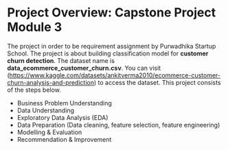 # Project Overview: Capstone Project Module 3 

The project in order to be requirement assignment by Purwadhika Startup School. The project is about building classification model for **customer churn detection**. The dataset name is **data_ecommerce_customer_churn.csv**. You can visit (https://www.kaggle.com/datasets/ankitverma2010/ecommerce-customer-churn-analysis-and-prediction) to access the dataset. This project consists of the steps below.
- Business Problem Understanding
- Data Understanding
- Exploratory Data Analysis (EDA)
- Data Preparation (Data cleaning, feature selection, feature engineering)
- Modelling & Evaluation
- Recommendation & Improvement
